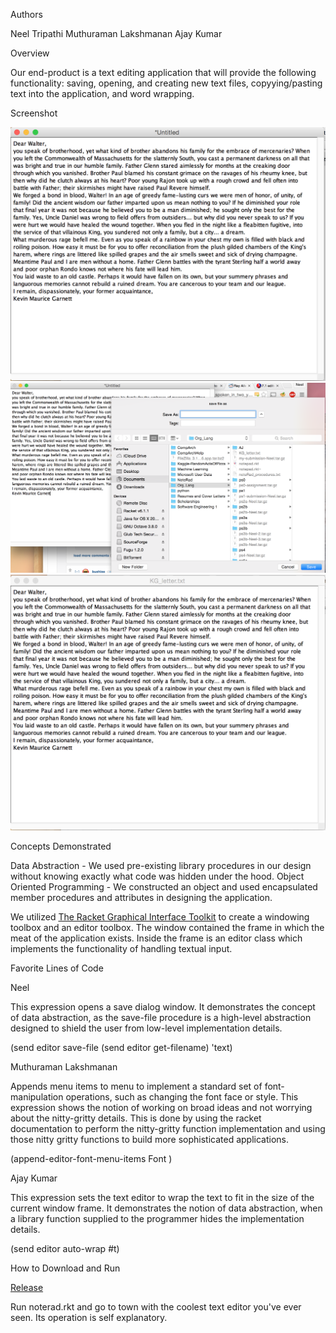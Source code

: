 
Authors

Neel Tripathi
Muthuraman Lakshmanan
Ajay Kumar

Overview

Our end-product is a text editing application that will provide the following functionality: saving, opening, and creating new text files, copyying/pasting text into the application, and word wrapping.

Screenshot

![Alt text](./NoteRad_b4_save.jpg?raw=true "Before Save")
![Alt text](./NoteRad_on_save.jpg?raw=true "On Save")
![Alt text](./NoteRad_after_save.jpg?raw=true "After Save")

Concepts Demonstrated

Data Abstraction - We used pre-existing library procedures in our design without knowing exactly what code was hidden under the hood. 
Object Oriented Programming - We constructed an object and used encapsulated member procedures and attributes in designing the application.


We utilized [The Racket Graphical Interface Toolkit](http://docs.racket-lang.org/gui/) to create a windowing toolbox and an editor toolbox. The window contained the frame in which the meat of the application exists. Inside the frame is an editor class which implements the functionality of handling textual input. 


Favorite Lines of Code

Neel

This expression opens a save dialog window. It demonstrates the concept of data abstraction, as the save-file procedure is a high-level abstraction designed to shield the user from low-level implementation details. 

(send editor save-file
                       (send editor get-filename) 'text)
                       
Muthuraman Lakshmanan

Appends menu items to menu to implement a standard set of font-manipulation operations, such as changing the font face or style. This expression shows the notion of working on broad ideas and not worrying about the nitty-gritty details. This is done by using the racket documentation to perform the nitty-gritty function implementation and using those nitty gritty functions to build more sophisticated applications.  
 
(append-editor-font-menu-items Font )

Ajay Kumar

This expression sets the text editor to wrap the text to fit in the size of the current window frame. It demonstrates the notion of data abstraction, when a library function supplied to the programmer hides the implementation details. 

(send editor auto-wrap #t)

How to Download and Run

[Release](https://github.com/oplS15projects/NoteRad/releases/tag/v1.3)

Run noterad.rkt and go to town with the coolest text editor you've ever seen. Its operation is self explanatory. 
